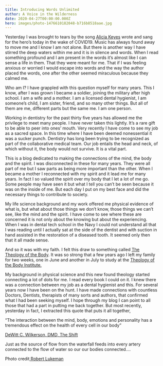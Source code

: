 ```yaml
---
title: Introducing Words Unlimited
author: A Voice in the Wilderness
date: 2020-04-27T00:00:00.000Z
hero: images/photo-1476610182048-b716b8518aae.jpg
---
```

Yesterday I was brought to tears by the song [Alicia Keyes](https://www.youtube.com/watch?v=ighFo0i0nrA) wrote and sang for the hero’s today in the wake of COVID19. Music has always found away to move me and I know I am not alone. But there is another way I have stirred the deep waters within me and it is in silence and words. When I read something profound and I am present in the words it’s almost like I can sense a life in them. That they were meant for me. That if I was feeling anxious or worried I would escape into words and the way the author placed the words, one after the other seemed miraculous because they calmed me.

Who am I? I have grappled with this question myself for many years. This I know, after I was grown I became a soldier, joining the military after high school. I am a wife and a mother. I am a licensed dental hygienist, I am someone’s child, I am sister, friend, and so many other things. But all of them are me, different parts but the same me. I am one person. 

Working in dentistry for the past thirty five years has allowed me the privilege to meet many people. I have never taken this lightly. It’s a rare gift to be able to peer into ones’ mouth. Very recently I have come to see my job as a sacred space. In this time where I have been deemed nonessential it was a sucker punch. Dentistry has long been trying to be recognized as part of the collaborative medical team. Our job entails the head and neck, of which without it, the body would not survive. It is a vital part.

This is a blog dedicated to making the connections of the mind, the body and the spirit. I was disconnected in these for many years. They were all part of me but I saw parts as being more important than the other. When I became a mother I reconnected with my spirit and it lead me for many years. In fact I so valued the spirit over my body that I let a lot of me go. Some people may have seen it but what I tell you can’t be seen because it was on the inside of me. But each day I put on my best face and did the necessary things to contribute to society.

My life science background and my work offered me physical evidence of what is, but what about those things we don’t know, those things we can’t see, like the mind and the spirit. I have come to see where these are concerned it is not only about the knowing but about the experiencing. When I was in dental tech school in the Navy I could not understand all that I was reading until I actually sat at the side of the dentist and with suction in hand assisted in the restoration of a diseased tooth. It seemed only then that it all made sense.

And so it was with my faith. I felt this draw to something called [The Theology of the Body](http://www.theologyofthebody.net/). It was so strong that a few years ago I left my family for two weeks,  one in June and another in July to study at the [Theology of the Body Institute. ](https://tobinstitute.org/)

My background in physical science and this new found theology started connecting a lot of dots for me. I read every book I could on it. I knew there was a connection between my job as a dental hygienist and this. For  several years now I have been on the hunt. I have made connections with countless Doctors, Dentists, therapists of many sorts and authors, that confirmed what I had been seeking myself. I hope through my blog I can point to all those that had a part in putting me back together. But most recently, yesterday in fact, I extracted this quote that puts it all together,

 “The interaction between the mind, body, emotions and personality has a tremendous effect on the health of every cell in our body”

[DeWitt C. Wilkerson, DMD, The Shift](https://www.wittwilkersondmd.com/)

Just as the source of flow from the waterfall feeds into every artery connected to the flow of water so our our bodies connected....

Photo credit[ Robert Lukeman](https://unsplash.com/@robertlukeman)